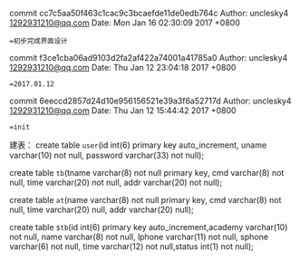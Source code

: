 commit cc7c5aa50f463c1cac9c3bcaefde11de0edb764c
Author: unclesky4 <1292931210@qq.com>
Date:   Mon Jan 16 02:30:09 2017 +0800

    =初步完成界面设计


commit f3ce1cba06ad9103d2fa2af422a74001a41785a0
Author: unclesky4 <1292931210@qq.com>
Date:   Thu Jan 12 23:04:18 2017 +0800

    =2017.01.12


commit 6eeccd2857d24d10e956156521e39a3f6a52717d
Author: unclesky4 <1292931210@qq.com>
Date:   Thu Jan 12 15:44:42 2017 +0800

    =init

建表：
create table `user`(id int(6) primary key auto_increment, uname varchar(10) not null, password varchar(33) not null);

create table `tb`(tname varchar(8) not null primary key, cmd varchar(8) not null, 
	time varchar(20) not null, addr varchar(20) not null);

create table `at`(name varchar(8) not null primary key, cmd varchar(8) not null, 
	time varchar(20) null, addr varchar(20) null);

create table `$tb`(id int(6) primary key  auto_increment,academy varchar(10) not null, name varchar(8) not null,
	lphone varchar(11) not null, sphone varchar(6) not null, time varchar(12) not null,status int(1) not null);

